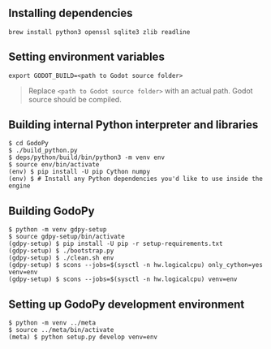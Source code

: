 ## Installing dependencies
```
brew install python3 openssl sqlite3 zlib readline
```

## Setting environment variables
```
export GODOT_BUILD=<path to Godot source folder>
```
> Replace `<path to Godot source folder>` with an actual path. Godot source should be compiled.


## Building internal Python interpreter and libraries
```
$ cd GodoPy
$ ./build_python.py
$ deps/python/build/bin/python3 -m venv env
$ source env/bin/activate
(env) $ pip install -U pip Cython numpy
(env) $ # Install any Python dependencies you'd like to use inside the engine
```


## Building GodoPy
```
$ python -m venv gdpy-setup
$ source gdpy-setup/bin/activate
(gdpy-setup) $ pip install -U pip -r setup-requirements.txt
(gdpy-setup) $ ./bootstrap.py
(gdpy-setup) $ ./clean.sh env
(gdpy-setup) $ scons --jobs=$(sysctl -n hw.logicalcpu) only_cython=yes venv=env
(gdpy-setup) $ scons --jobs=$(sysctl -n hw.logicalcpu) venv=env
```


## Setting up GodoPy development environment
```
$ python -m venv ../meta
$ source ../meta/bin/activate
(meta) $ python setup.py develop venv=env
```
